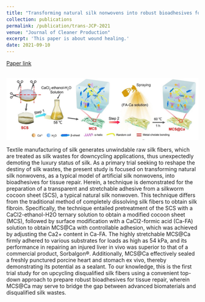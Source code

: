 ```yaml
---
title: "Transforming natural silk nonwovens into robust bioadhesives for in vivo tissue amendment. Journal of Cleaner Production 2021, 314, 127996."
collection: publications
permalink: /publication/trans-JCP-2021
venue: "Journal of Cleaner Production"
excerpt: 'This paper is about wound healing.'
date: 2021-09-10
---
```


[Paper link](https://doi.org/10.1016/j.jclepro.2021.127996)

<br/><img src='/images/fig1-trans-JCP-2021.jpg'>

Textile manufacturing of silk generates unwindable raw silk fibers, which are treated as silk wastes for downcycling applications, thus unexpectedly demoting the luxury status of silk. As a primary trial seeking to reshape the destiny of silk wastes, the present study is focused on transforming natural silk nonwovens, as a typical model of artificial silk nonwovens, into bioadhesives for tissue repair. Herein, a technique is demonstrated for the preparation of a transparent and stretchable adhesive from a silkworm cocoon sheet (SCS), a typical natural silk nonwoven. This technique differs from the traditional method of completely dissolving silk fibers to obtain silk fibroin. Specifically, the technique entailed pretreatment of the SCS with a CaCl2-ethanol-H2O ternary solution to obtain a modified cocoon sheet (MCS), followed by surface modification with a CaCl2-formic acid (Ca-FA) solution to obtain MCS@Ca with controllable adhesion, which was achieved by adjusting the Ca2+ content in Ca-FA. The highly stretchable MCS@Ca firmly adhered to various substrates for loads as high as 54 kPa, and its performance in repairing an injured liver in vivo was superior to that of a commercial product, Sorbalgon®. Additionally, MCS@Ca effectively sealed a freshly punctured porcine heart and stomach ex vivo, thereby demonstrating its potential as a sealant. To our knowledge, this is the first trial study for on upcycling disqualified silk fibers using a convenient top-down approach to prepare robust bioadhesives for tissue repair, wherein MCS@Ca may serve to bridge the gap between advanced biomaterials and disqualified silk wastes.

